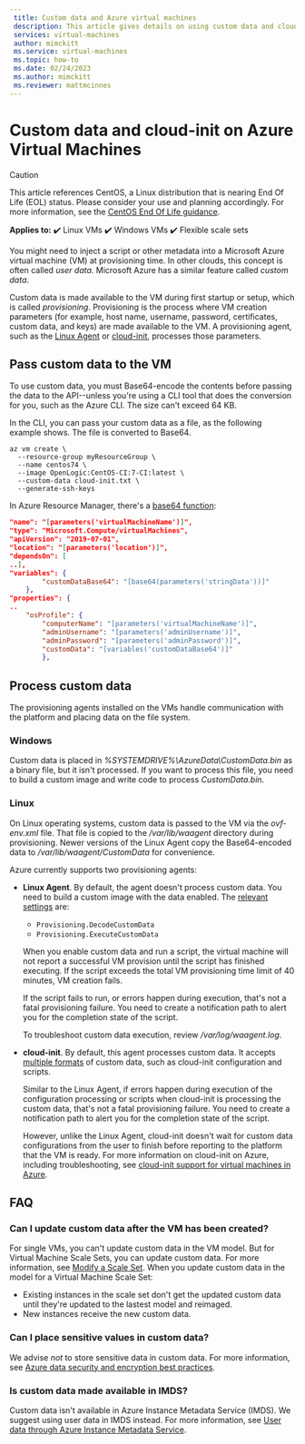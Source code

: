 ```yaml
---
 title: Custom data and Azure virtual machines
 description: This article gives details on using custom data and cloud-init on Azure virtual machines.
 services: virtual-machines
 author: mimckitt
 ms.service: virtual-machines
 ms.topic: how-to
 ms.date: 02/24/2023
 ms.author: mimckitt
 ms.reviewer: mattmcinnes
---
```


# Custom data and cloud-init on Azure Virtual Machines

> [!CAUTION]
> This article references CentOS, a Linux distribution that is nearing End Of Life (EOL) status. Please consider your use and planning accordingly. For more information, see the [CentOS End Of Life guidance](~/articles/virtual-machines/workloads/centos/centos-end-of-life.md).

**Applies to:** :heavy_check_mark: Linux VMs :heavy_check_mark: Windows VMs :heavy_check_mark: Flexible scale sets

You might need to inject a script or other metadata into a Microsoft Azure virtual machine (VM) at provisioning time. In other clouds, this concept is often called  *user data*. Microsoft Azure has a similar feature called *custom data*. 

Custom data is made available to the VM during first startup or setup, which is called *provisioning*. Provisioning is the process where VM creation parameters (for example, host name, username, password, certificates, custom data, and keys) are made available to the VM. A provisioning agent, such as the [Linux Agent](./extensions/agent-linux.md) or [cloud-init](./linux/using-cloud-init.md#troubleshooting-cloud-init), processes those parameters. 

## Pass custom data to the VM
To use custom data, you must Base64-encode the contents before passing the data to the API--unless you're using a CLI tool that does the conversion for you, such as the Azure CLI. The size can't exceed 64 KB.

In the CLI, you can pass your custom data as a file, as the following example shows. The file is converted to Base64.

```azurecli
az vm create \
  --resource-group myResourceGroup \
  --name centos74 \
  --image OpenLogic:CentOS-CI:7-CI:latest \
  --custom-data cloud-init.txt \
  --generate-ssh-keys
```

In Azure Resource Manager, there's a [base64 function](../azure-resource-manager/templates/template-functions-string.md#base64):

```json
"name": "[parameters('virtualMachineName')]",
"type": "Microsoft.Compute/virtualMachines",
"apiVersion": "2019-07-01",
"location": "[parameters('location')]",
"dependsOn": [
..],
"variables": {
        "customDataBase64": "[base64(parameters('stringData'))]"
    },
"properties": {
..
    "osProfile": {
        "computerName": "[parameters('virtualMachineName')]",
        "adminUsername": "[parameters('adminUsername')]",
        "adminPassword": "[parameters('adminPassword')]",
        "customData": "[variables('customDataBase64')]"
        },
```

## Process custom data
The provisioning agents installed on the VMs handle communication with the platform and placing data on the file system. 

### Windows
Custom data is placed in *%SYSTEMDRIVE%\AzureData\CustomData.bin* as a binary file, but it isn't processed. If you want to process this file, you need to build a custom image and write code to process *CustomData.bin*.

### Linux  
On Linux operating systems, custom data is passed to the VM via the *ovf-env.xml* file. That file is copied to the */var/lib/waagent* directory during provisioning. Newer versions of the Linux Agent copy the Base64-encoded data to */var/lib/waagent/CustomData* for convenience.

Azure currently supports two provisioning agents:

* **Linux Agent**. By default, the agent doesn't process custom data. You need to build a custom image with the data enabled. The [relevant settings](https://github.com/Azure/WALinuxAgent#configuration) are:
  
  * `Provisioning.DecodeCustomData`
  * `Provisioning.ExecuteCustomData`

  When you enable custom data and run a script, the virtual machine will not report a successful VM provision until the script has finished executing. If the script exceeds the total VM provisioning time limit of 40 minutes, VM creation fails. 
  
  If the script fails to run, or errors happen during execution, that's not a fatal provisioning failure. You need to create a notification path to alert you for the completion state of the script.

  To troubleshoot custom data execution, review */var/log/waagent.log*.

* **cloud-init**. By default, this agent processes custom data. It accepts [multiple formats](https://cloudinit.readthedocs.io/en/latest/topics/format.html) of custom data, such as cloud-init configuration and scripts. 

  Similar to the Linux Agent, if errors happen during execution of the configuration processing or scripts when cloud-init is processing the custom data, that's not a fatal provisioning failure. You need to create a notification path to alert you for the completion state of the script. 
  
  However, unlike the Linux Agent, cloud-init doesn't wait for custom data configurations from the user to finish before reporting to the platform that the VM is ready. For more information on cloud-init on Azure, including troubleshooting, see [cloud-init support for virtual machines in Azure](./linux/using-cloud-init.md).


## FAQ
### Can I update custom data after the VM has been created?
For single VMs, you can't update custom data in the VM model. But for Virtual Machine Scale Sets, you can update custom data. For more information, see [Modify a Scale Set](../virtual-machine-scale-sets/virtual-machine-scale-sets-upgrade-scale-set.md#how-to-update-global-scale-set-properties). When you update custom data in the model for a Virtual Machine Scale Set:

* Existing instances in the scale set don't get the updated custom data until they're updated to the lastest model and reimaged.
* New instances receive the new custom data.

### Can I place sensitive values in custom data?
We advise *not* to store sensitive data in custom data. For more information, see [Azure data security and encryption best practices](../security/fundamentals/data-encryption-best-practices.md).

### Is custom data made available in IMDS?
Custom data isn't available in Azure Instance Metadata Service (IMDS). We suggest using user data in IMDS instead. For more information, see [User data through Azure Instance Metadata Service](./linux/instance-metadata-service.md?tabs=linux#get-user-data).
